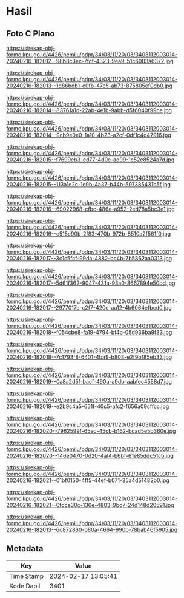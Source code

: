 # Hasil

## Foto C Plano

https://sirekap-obj-formc.kpu.go.id/4426/pemilu/pdpr/34/03/11/20/03/3403112003014-20240216-182012--98b8c3ec-7fcf-4323-9ea9-51c6003a6372.jpg

https://sirekap-obj-formc.kpu.go.id/4426/pemilu/pdpr/34/03/11/20/03/3403112003014-20240216-182013--1d86bdb1-c0fb-47e5-ab73-875805ef0db0.jpg

https://sirekap-obj-formc.kpu.go.id/4426/pemilu/pdpr/34/03/11/20/03/3403112003014-20240216-182014--83761a1d-22ab-4e1b-9abb-d5f6040f99ce.jpg

https://sirekap-obj-formc.kpu.go.id/4426/pemilu/pdpr/34/03/11/20/03/3403112003014-20240216-182014--9cb9e0e0-1a10-4b23-a2cf-0df1c4d47916.jpg

https://sirekap-obj-formc.kpu.go.id/4426/pemilu/pdpr/34/03/11/20/03/3403112003014-20240216-182015--f7699eb3-ed77-4d0e-ad99-1c52e8524a7d.jpg

https://sirekap-obj-formc.kpu.go.id/4426/pemilu/pdpr/34/03/11/20/03/3403112003014-20240216-182015--113a1e2c-1e9b-4a37-b44b-597385431b5f.jpg

https://sirekap-obj-formc.kpu.go.id/4426/pemilu/pdpr/34/03/11/20/03/3403112003014-20240216-182016--69022968-cfbc-486e-a952-2ed78a5bc3e1.jpg

https://sirekap-obj-formc.kpu.go.id/4426/pemilu/pdpr/34/03/11/20/03/3403112003014-20240216-182016--c515e90b-2f83-470b-972b-8510a2f561f0.jpg

https://sirekap-obj-formc.kpu.go.id/4426/pemilu/pdpr/34/03/11/20/03/3403112003014-20240216-182017--3c1c5fcf-99da-4882-bc4b-7b5862aa0313.jpg

https://sirekap-obj-formc.kpu.go.id/4426/pemilu/pdpr/34/03/11/20/03/3403112003014-20240216-182017--5d61f362-9047-431a-93a0-8667894e50bd.jpg

https://sirekap-obj-formc.kpu.go.id/4426/pemilu/pdpr/34/03/11/20/03/3403112003014-20240216-182017--2977017e-c2f7-420c-aa12-4b6064efbcd0.jpg

https://sirekap-obj-formc.kpu.go.id/4426/pemilu/pdpr/34/03/11/20/03/3403112003014-20240216-182018--f054cbe8-fa19-4794-bf4b-05d936ba9f33.jpg

https://sirekap-obj-formc.kpu.go.id/4426/pemilu/pdpr/34/03/11/20/03/3403112003014-20240216-182018--7c1793f8-6401-4ba9-b803-e2f9bf85eb33.jpg

https://sirekap-obj-formc.kpu.go.id/4426/pemilu/pdpr/34/03/11/20/03/3403112003014-20240216-182019--0a8a2d5f-bacf-490a-a9db-aabfec4558d7.jpg

https://sirekap-obj-formc.kpu.go.id/4426/pemilu/pdpr/34/03/11/20/03/3403112003014-20240216-182019--e2b9c4a5-651f-40c5-afc2-f656a09cffcc.jpg

https://sirekap-obj-formc.kpu.go.id/4426/pemilu/pdpr/34/03/11/20/03/3403112003014-20240216-182020--7962599f-65ec-45cb-b162-bcad5e5b360e.jpg

https://sirekap-obj-formc.kpu.go.id/4426/pemilu/pdpr/34/03/11/20/03/3403112003014-20240216-182020--146e0470-0d20-4af4-b6bf-61e85ddc51cb.jpg

https://sirekap-obj-formc.kpu.go.id/4426/pemilu/pdpr/34/03/11/20/03/3403112003014-20240216-182021--01bf0150-4ff5-44ef-b071-35a4d51482b0.jpg

https://sirekap-obj-formc.kpu.go.id/4426/pemilu/pdpr/34/03/11/20/03/3403112003014-20240216-182021--0fdce30c-136e-4803-9bd7-24d148d20591.jpg

https://sirekap-obj-formc.kpu.go.id/4426/pemilu/pdpr/34/03/11/20/03/3403112003014-20240216-182013--6c872860-b80a-4664-990b-78bab46f5905.jpg


## Metadata

| Key        | Value               |
| ---------- | ------------------- |
| Time Stamp | 2024-02-17 13:05:41 |
| Kode Dapil | 3401                |



